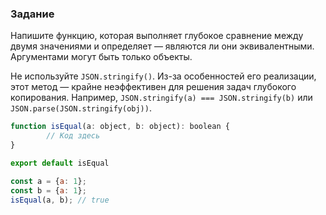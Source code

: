 ### Задание

Напишите функцию, которая выполняет глубокое сравнение между двумя значениями и определяет — являются ли они эквивалентными. Аргументами могут быть только объекты.

Не используйте `JSON.stringify()`. Из-за особенностей его реализации, этот метод — крайне неэффективен для решения задач глубокого копирования. Например, `JSON.stringify(a) === JSON.stringify(b)` или `JSON.parse(JSON.stringify(obj))`.

```js
function isEqual(a: object, b: object): boolean {
        // Код здесь
}

export default isEqual

const a = {a: 1};
const b = {a: 1};
isEqual(a, b); // true
```
